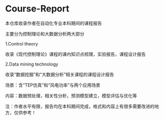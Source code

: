# Course-Report

本仓库收录作者在自动化专业本科期间的课程报告

主要分为控制理论和大数据分析两大部分

1.Control theory

收录《现代控制理论》课程的课内知识点梳理，实验报告，课程设计报告

2.Data mining technology

收录“数据挖掘”和“大数据分析”相关课程的课程设计报告

场景：含“TEP仿真”和“风电功率”与两个应用场景

内容：数据预处理，相关性分析，预测模型建立，模型评估与优化等

注：作者水平有限，报告均在本科期间完成，格式和内容上有很多需要改进的地方，仅供参考！
